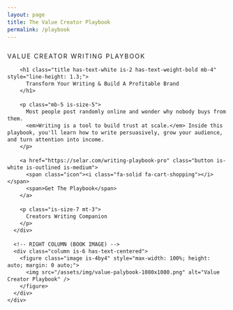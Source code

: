 ```yaml
---
layout: page
title: The Value Creator Playbook
permalink: /playbook
---
```


<section class="section has-background-black has-text-white">
  <div class="container">
    <div class="columns is-vcentered is-variable is-8">
      <!-- LEFT COLUMN -->
      <div class="column is-6">
        <p class="is-uppercase has-text-grey-light has-text-weight-medium mb-2" style="letter-spacing: 2px;">
          VALUE CREATOR WRITING PLAYBOOK
        </p>

        <h1 class="title has-text-white is-2 has-text-weight-bold mb-4" style="line-height: 1.3;">
          Transform Your Writing & Build A Profitable Brand
        </h1>

        <p class="mb-5 is-size-5">
          Most people post randomly online and wonder why nobody buys from them.
          <em>Writing is a tool to build trust at scale.</em> Inside this playbook, you'll learn how to write persuasively, grow your audience, and turn attention into income.
        </p>

        <a href="https://selar.com/writing-playbook-pro" class="button is-white is-outlined is-medium">
          <span class="icon"><i class="fa-solid fa-cart-shopping"></i></span>
          <span>Get The Playbook</span>
        </a>

        <p class="is-size-7 mt-3">
          Creators Writing Companion
        </p>
      </div>

      <!-- RIGHT COLUMN (BOOK IMAGE) -->
      <div class="column is-6 has-text-centered">
        <figure class="image is-4by4" style="max-width: 100%; height: auto; margin: 0 auto;">
          <img src="/assets/img/value-palybook-1080x1080.png" alt="Value Creator Playbook" />
        </figure>
      </div>
    </div>
  </div>
</section>
